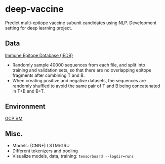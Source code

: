# deep-vaccine
Predict multi-epitope vaccine subunit candidates using NLP. Development setting for deep learning project. 
## Data
[Immune Epitope Database (IEDB)](https://www.iedb.org/)

- Randomly sample 40000 sequences from each file, and split into training and validation sets, so that there are no overlapping epitope fragments after combining T and B.
- When creating positive and negative datasets, the sequences are randomly shuffled to avoid the same pair of T and B being concatenated in T+B and B+T.
## Environment
[GCP VM](https://console.cloud.google.com/marketplace/product/click-to-deploy-images/deeplearning)
## Misc.
- Models: (CNN+) LSTM/GRU
- Different tokenizers and pooling
- Visualize models, data, training: `tensorboard --logdir=runs`